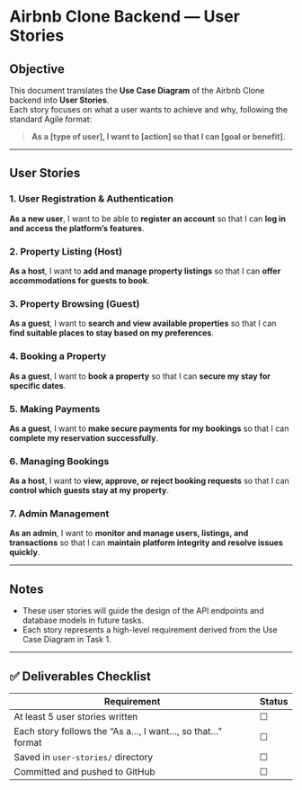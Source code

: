 #  Airbnb Clone Backend — User Stories

##  Objective
This document translates the **Use Case Diagram** of the Airbnb Clone backend into **User Stories**.  
Each story focuses on what a user wants to achieve and why, following the standard Agile format:

> **As a [type of user], I want to [action] so that I can [goal or benefit].**

---

##  User Stories

###  1. User Registration & Authentication
**As a new user**, I want to be able to **register an account** so that I can **log in and access the platform’s features**.

###  2. Property Listing (Host)
**As a host**, I want to **add and manage property listings** so that I can **offer accommodations for guests to book**.

###  3. Property Browsing (Guest)
**As a guest**, I want to **search and view available properties** so that I can **find suitable places to stay based on my preferences**.

###  4. Booking a Property
**As a guest**, I want to **book a property** so that I can **secure my stay for specific dates**.

###  5. Making Payments
**As a guest**, I want to **make secure payments for my bookings** so that I can **complete my reservation successfully**.

###  6. Managing Bookings
**As a host**, I want to **view, approve, or reject booking requests** so that I can **control which guests stay at my property**.

###  7. Admin Management
**As an admin**, I want to **monitor and manage users, listings, and transactions** so that I can **maintain platform integrity and resolve issues quickly**.

---

##  Notes
- These user stories will guide the design of the API endpoints and database models in future tasks.
- Each story represents a high-level requirement derived from the Use Case Diagram in Task 1.

---

## ✅ Deliverables Checklist
| Requirement | Status |
|--------------|---------|
| At least 5 user stories written | ☐ |
| Each story follows the “As a…, I want…, so that…” format | ☐ |
| Saved in `user-stories/` directory | ☐ |
| Committed and pushed to GitHub | ☐ |
